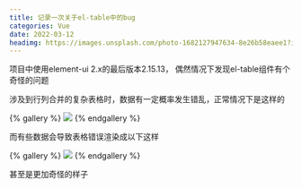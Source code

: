 ```yaml
---
title: 记录一次关于el-table中的bug
categories: Vue
date: 2022-03-12
headimg: https://images.unsplash.com/photo-1682127947634-8e26b58eaee1?ixlib=rb-4.0.3&ixid=MnwxMjA3fDB8MHxwaG90by1wYWdlfHx8fGVufDB8fHx8&auto=format&fit=crop&w=774&q=80
---
```


项目中使用element-ui 2.x的最后版本2.15.13， 偶然情况下发现el-table组件有个奇怪的问题

涉及到行列合并的复杂表格时，数据有一定概率发生错乱，正常情况下是这样的

{% gallery %}
![](https://cdn.qdovo.com/assets/Snipaste_2023-04-05_19-33-17.png)
{% endgallery %}

而有些数据会导致表格错误渲染成以下这样

{% gallery %}
![](https://cdn.qdovo.com/assets/Snipaste_2023-04-05_19-39-14.png)
{% endgallery %}

甚至是更加奇怪的样子